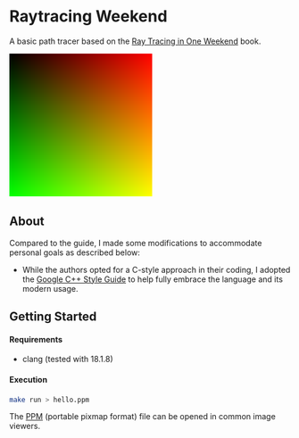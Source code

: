 # Raytracing Weekend
A basic path tracer based on the [Ray Tracing in One Weekend](https://raytracing.github.io/) book.

![Initial image](./images/hello.png)


## About

Compared to the guide, I made some modifications to accommodate personal goals as described below:

- While the authors opted for a C-style approach in their coding, I adopted the [Google C++ Style Guide](https://google.github.io/styleguide/cppguide.html) to help fully embrace the language and its modern usage.


## Getting Started

#### Requirements

- clang (tested with 18.1.8)

#### Execution

```bash
make run > hello.ppm
```

The [PPM](https://en.wikipedia.org/wiki/Netpbm) (portable pixmap format) file can be opened in common image viewers.
